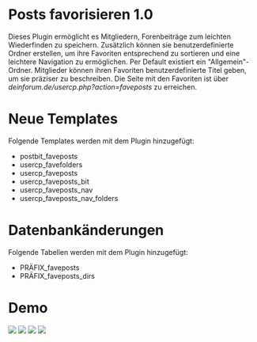 # Posts favorisieren 1.0
Dieses Plugin ermöglicht es Mitgliedern, Forenbeiträge zum leichten Wiederfinden zu speichern. Zusätzlich können sie benutzerdefinierte Ordner erstellen, um ihre Favoriten entsprechend zu sortieren und eine leichtere Navigation zu ermöglichen. Per Default existiert ein "Allgemein"-Ordner. Mitglieder können ihren Favoriten benutzerdefinierte Titel geben, um sie präziser zu beschreiben. Die Seite mit den Favoriten ist über _deinforum.de/usercp.php?action=faveposts_ zu erreichen.

# Neue Templates
Folgende Templates werden mit dem Plugin hinzugefügt:
- postbit_faveposts
- usercp_favefolders
- usercp_faveposts
- usercp_faveposts_bit
- usercp_faveposts_nav
- usercp_faveposts_nav_folders

# Datenbankänderungen
Folgende Tabellen werden mit dem Plugin hinzugefügt:
- PRÄFIX_faveposts
- PRÄFIX_faveposts_dirs

# Demo 
<img src="https://snipboard.io/7vSR6L.jpg" />

<img src="https://snipboard.io/l15Ztz.jpg" />

<img src="https://snipboard.io/3W97vd.jpg" />

<img src="https://snipboard.io/OBg8oU.jpg" />
